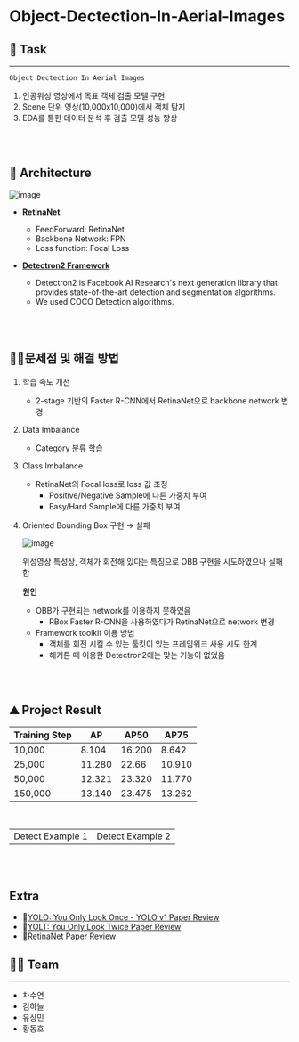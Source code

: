 ﻿# Object-Dectection-In-Aerial-Images

## 🏁 Task
---
`Object Dectection In Aerial Images`
1. 인공위성 영상에서 목표 객체 검출 모델 구현
2. Scene 단위 영상(10,000x10,000)에서 객체 탐지
3. EDA를 통한 데이터 분석 후 검출 모델 성능 향상

</br>
</br>

## 🧠 Architecture
![image](https://user-images.githubusercontent.com/84028683/146949696-392656e1-ca4f-404b-bfd9-8f57e8655d13.png)
- **RetinaNet**
    - FeedForward: RetinaNet
    - Backbone Network: FPN
    - Loss function: Focal Loss

- [**Detectron2 Framework**](https://github.com/facebookresearch/detectron2)
    - Detectron2 is Facebook AI Research's next generation library that provides state-of-the-art detection and segmentation algorithms.
    - We used COCO Detection algorithms.

</br>
</br>

## 👩‍💻문제점 및 해결 방법

1. 학습 속도 개선
    - 2-stage 기반의 Faster R-CNN에서 RetinaNet으로 backbone network 변경
2. Data Imbalance
    - Category 분류 학습
3. Class Imbalance
    - RetinaNet의 Focal loss로 loss 값 조정
        - Positive/Negative Sample에 다른 가중치 부여
        - Easy/Hard Sample에 다른 가중치 부여
4. Oriented Bounding Box 구현 → 실패
    
    ![image](https://user-images.githubusercontent.com/84028683/146950221-a245772b-5391-4cd0-9b7b-47b346f094b8.png)
    
    위성영상 특성상, 객체가 회전해 있다는 특징으로 OBB 구현을 시도하였으나 실패함
    
    **원인**
    
    - OBB가 구현되는 network를 이용하지 못하였음
        - RBox Faster R-CNN을 사용하였다가 RetinaNet으로 network 변경
    - Framework toolkit 이용 방법
        - 객체를 회전 시킬 수 있는 툴킷이 있는 프레임워크 사용 시도 한계
        - 해커톤 때 이용한 Detectron2에는 맞는 기능이 없었음

</br>
</br>

## ⛰ Project Result

|Training Step|AP|AP50|AP75|
|--|--|--|--|
|10,000|8.104|16.200|8.642|
|25,000|11.280|22.66|10.910|
|50,000|12.321|23.320|11.770|
|150,000|13.140|23.475|13.262|

</br>

|||
|--|--|
|Detect Example 1 |Detect Example 2|

</br>
</br>

## Extra

- 📃[YOLO: You Only Look Once - YOLO v1 Paper Review](https://velog.io/@cha-suyeon/%EB%85%BC%EB%AC%B8-%EB%A6%AC%EB%B7%B0-You-Only-Look-Once-YOLO-v1-v2-v3)
- 📜[YOLT: You Only Look Twice Paper Review](https://velog.io/@cha-suyeon/%EC%A0%95%EB%A6%AC-You-Only-Look-Twice-Part-I)
- 📄[RetinaNet Paper Review](https://velog.io/@cha-suyeon/Focal-Loss-for-Dense-Object-Detection)

## 👩‍🔬 Team
---
- 차수연
- 김하늘
- 유상민
- 황동호
